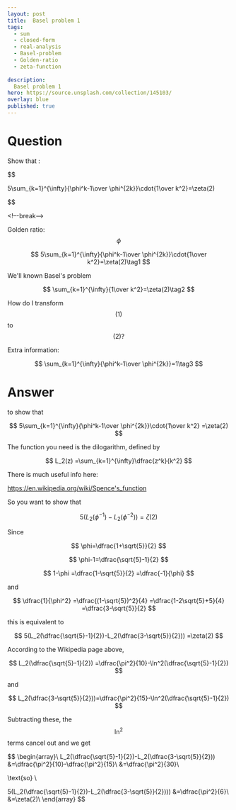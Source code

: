 ```yaml
---
layout: post
title:  Basel problem 1
tags:
  - sum
  - closed-form
  - real-analysis
  - Basel-problem
  - Golden-ratio
  - zeta-function
  
description:  
  Basel problem 1
hero: https://source.unsplash.com/collection/145103/
overlay: blue
published: true
---
```



# Question

Show that :

$$

5\sum_{k=1}^{\infty}{\phi^k-1\over \phi^{2k}}\cdot{1\over k^2}=\zeta(2)

$$



<!–-break-–>
 
Golden ratio:$$\phi$$

$$
5\sum_{k=1}^{\infty}{\phi^k-1\over \phi^{2k}}\cdot{1\over k^2}=\zeta(2)\tag1
$$


We'll known Basel's problem


$$
\sum_{k=1}^{\infty}{1\over k^2}=\zeta(2)\tag2
$$


How do I transform $$(1)$$ to $$(2)?$$

Extra information:


$$
\sum_{k=1}^{\infty}{\phi^k-1\over \phi^{2k}}=1\tag3
$$



# Answer

 to show that

$$
5\sum_{k=1}^{\infty}{\phi^k-1\over \phi^{2k}}\cdot{1\over k^2}
=\zeta(2)
$$

The function you need
is the dilogarithm,
defined by

$$
L_2(z)
=\sum_{k=1}^{\infty}\dfrac{z^k}{k^2}
$$

There is much useful info here:

https://en.wikipedia.org/wiki/Spence's_function

So you want to show that

$$
5(L_2(\phi^{-1})-L_2(\phi^{-2}))
=\zeta(2)
$$

Since

$$
\phi=\dfrac{1+\sqrt{5}}{2}
$$

$$
\phi-1=\dfrac{\sqrt{5}-1}{2}
$$

$$
1-\phi
=\dfrac{1-\sqrt{5}}{2}
=\dfrac{-1}{\phi}
$$

and

$$
\dfrac{1}{\phi^2}
=\dfrac{(1-\sqrt{5})^2}{4}
=\dfrac{1-2\sqrt{5}+5}{4}
=\dfrac{3-\sqrt{5}}{2}
$$

this is equivalent to

$$
5(L_2(\dfrac{\sqrt{5}-1}{2})-L_2(\dfrac{3-\sqrt{5}}{2}))
=\zeta(2)
$$

According to the Wikipedia page above,

$$
L_2(\dfrac{\sqrt{5}-1}{2}) =\dfrac{\pi^2}{10}-\ln^2(\dfrac{\sqrt{5}-1}{2})
$$

and

$$
L_2(\dfrac{3-\sqrt{5}}{2}))=\dfrac{\pi^2}{15}-\ln^2(\dfrac{\sqrt{5}-1}{2})
$$

Subtracting these,
the $$\ln^2$$ terms cancel out
and we get

$$
\begin{array}\\
L_2(\dfrac{\sqrt{5}-1}{2})-L_2(\dfrac{3-\sqrt{5}}{2}))
&=\dfrac{\pi^2}{10}-\dfrac{\pi^2}{15}\\
&=\dfrac{\pi^2}{30}\\

\text{so} \\

5(L_2(\dfrac{\sqrt{5}-1}{2})-L_2(\dfrac{3-\sqrt{5}}{2})))
&=\dfrac{\pi^2}{6}\\
&=\zeta(2)\\
\end{array}
$$

